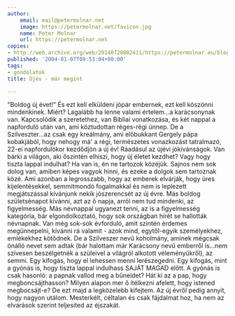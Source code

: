```yaml
---
author:
    email: mail@petermolnar.net
    image: https://petermolnar.net/favicon.jpg
    name: Peter Molnar
    url: https://petermolnar.net
copies:
- http://web.archive.org/web/20140720082411/https://petermolnar.eu/blog/ujev-mar-megint/
published: '2004-01-07T09:53:04+00:00'
tags:
- gondolatok
title: Újév - már megint

---
```


"Boldog új évet!" És ezt kell elküldeni jópár embernek, ezt kell
köszönni mindenkinek. Miért? Lagalább ha lenne valami értelem...a
karácsonynak van. Kapcsolódik a szeretethez, van Bibliai vonatkozása, és
két nappal a napforduló után van, ami köztudottan réges-régi ünnep. De a
Szilveszter...az csak egy kreálmány, ami előbukkant Gergely pápa
kobakjából, hogy nehogy má' a régi, természetes vonazkozást tatralmazó,
22-ei napfordulókor kezdődjön a új év! Ráadásul az újévi jókívánságok.
Van bárki a világon, aki őszintén elhiszi, hogy új életet kezdhet? Vagy
hogy tiszta lappal indulhat? Ha van is, én ne tartozok közéjük. Sajnos
nem sok dolog van, amiben képes vagyok hinni, és ezeke a dolgok sem
tartoznak közé. Ami azonban a legrosszabb, hogy az emberek elvárják,
hogy üres kijelentésekkel, semmitmondó fogalmakkal és nem is leplezett
megjátszással kívánjunk nekik jószerencsét az új évre. Más boldog
születsénapot kívánni, azt az ő napja, arról nem tud mindenki, az
figyelmesség. Más névnappal ugyanezt tenni, az is a figyelmesség
kategória, bár elgondolkoztató, hogy sok országban hírét se hallották
névnapnak. Van még sok-sok évforduló, amit szintén érdemes megünnepelni,
kívánni rá valamit - azok mind, egytől-egyik személyekhez, emlékekhez
kötődnek. De a Szilveszer nevű koholmány, aminek mégcsak önálló nevet
sem adtak (bár halottam már Karácsony nevű emberről is...nem szívesen
beszélgetnék a szüleivel a világról alkotott véleményükről), az semmi.
Egy kifogás, hogy el lehessen menni lerészegedni. Egy kifogás, mint a
gyónás is, hogy tiszta lappal indulhass SAJÁT MAGAD előtt. A gyónás is
csak hasonló: a papnak vallod meg a bűneidet? Hát ki az a pap, hogy
megboncsájthasson? Milyen alapon mer ő ítélkezni afelett, hogy istened
megbocsájt-e? De ezt majd a legközelebb kifejtem. Az új évről pedig
annyit, hogy nagyon utálom. Mesterkélt, céltalan és csak fájdalmat hoz,
ha nem az elvárások szerint teljesíted az éjszakát.